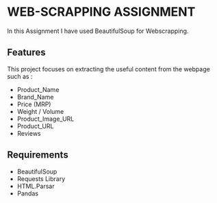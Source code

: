 

#  WEB-SCRAPPING ASSIGNMENT

In this Assignment I have used BeautifulSoup for Webscrapping.





## Features
This project focuses on extracting the useful content from the webpage such as : 
 - Product_Name
 - Brand_Name
  - Price (MRP)
 - Weight / Volume
  - Product_Image_URL
 - Product_URL
  - Reviews
 


## Requirements

 - BeautifulSoup
 - Requests Library
 - HTML.Parsar
 - Pandas 


